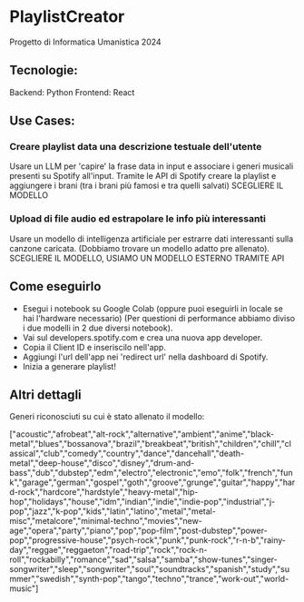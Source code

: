 # PlaylistCreator

Progetto di Informatica Umanistica 2024

## Tecnologie:

Backend: Python
Frontend: React

## Use Cases:

### Creare playlist data una descrizione testuale dell'utente

Usare un LLM per 'capire' la frase data in input e associare i generi musicali presenti su Spotify all'input.
Tramite le API di Spotify creare la playlist e aggiungere i brani (tra i brani più famosi e tra quelli salvati)
SCEGLIERE IL MODELLO

### Upload di file audio ed estrapolare le info più interessanti

Usare un modello di intelligenza artificiale per estrarre dati interessanti sulla canzone caricata. (Dobbiamo trovare un modello adatto pre allenato).
SCEGLIERE IL MODELLO, USIAMO UN MODELLO ESTERNO TRAMITE API

## Come eseguirlo

- Esegui i notebook su Google Colab (oppure puoi eseguirli in locale se hai l'hardware necessario) (Per questioni di performance abbiamo diviso i due modelli in 2 due diversi notebook).
- Vai sul developers.spotify.com e crea una nuova app developer.
- Copia il Client ID e inseriscilo nell'app.
- Aggiungi l'url dell'app nei 'redirect url' nella dashboard di Spotify.
- Inizia a generare playlist!

## Altri dettagli

Generi riconosciuti su cui è stato allenato il modello:

["acoustic","afrobeat","alt-rock","alternative","ambient","anime","black-metal","blues","bossanova","brazil","breakbeat","british","children","chill","classical","club","comedy","country","dance","dancehall","death-metal","deep-house","disco","disney","drum-and-bass","dub","dubstep","edm","electro","electronic","emo","folk","french","funk","garage","german","gospel","goth","groove","grunge","guitar","happy","hard-rock","hardcore","hardstyle","heavy-metal","hip-hop","holidays","house","idm","indian","indie","indie-pop","industrial","j-pop","jazz","k-pop","kids","latin","latino","metal","metal-misc","metalcore","minimal-techno","movies","new-age","opera","party","piano","pop","pop-film","post-dubstep","power-pop","progressive-house","psych-rock","punk","punk-rock","r-n-b","rainy-day","reggae","reggaeton","road-trip","rock","rock-n-roll","rockabilly","romance","sad","salsa","samba","show-tunes","singer-songwriter","sleep","songwriter","soul","soundtracks","spanish","study","summer","swedish","synth-pop","tango","techno","trance","work-out","world-music"]
